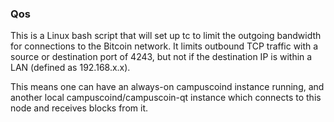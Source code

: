 ### Qos ###

This is a Linux bash script that will set up tc to limit the outgoing bandwidth for connections to the Bitcoin network. It limits outbound TCP traffic with a source or destination port of 4243, but not if the destination IP is within a LAN (defined as 192.168.x.x).

This means one can have an always-on campuscoind instance running, and another local campuscoind/campuscoin-qt instance which connects to this node and receives blocks from it.
